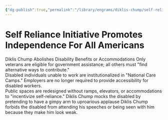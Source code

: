 ```yaml
---
{"dg-publish":true,"permalink":"/library/engrams/diklis-chump/self-reliance-initiative-promotes-independence-for-all-americans/","tags":["DC/H1","DC/Racism"]}
---
```


# Self Reliance Initiative Promotes Independence For All Americans
Diklis Chump Abolishes Disability Benefits or Accommodations
Only veterans are eligible for government assistance; all others must "find alternative ways to contribute."  
Disabled individuals unable to work are institutionalized in "National Care Camps."
Employers are no longer required to provide accessibility for disabled workers.  
Public spaces are redesigned without ramps, elevators, or accommodations to "incentivize self-reliance."
Diklis Chump mocks the disabled by pretending to have a gimpy arm to uproarious applause
Diklis Chump forbids the disabled from attending his speeches or being seen with him because they make him look weak. 
